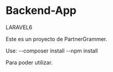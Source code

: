 # Backend-App
LARAVEL6

Este es un proyecto de PartnerGrammer.

Use:
--composer install
--npm install

Para poder utilizar.
